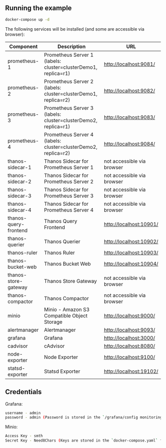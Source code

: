 
## Running the example

```bash
docker-compose up -d
```

The following services will be installed (and some are accessible via browser):

| Component                     | Description                                                               | URL                           |
| -----------------------       | ------------------------------------------------------                    | ----------------------------- |
| prometheus-1                  | Prometheus Server 1 (labels: cluster=clusterDemo1, replica=r1)                 | <http://localhost:9081/>      |
| prometheus-2                  | Prometheus Server 2 (labels: cluster=clusterDemo1, replica=r2)                 | <http://localhost:9082/>      |
| prometheus-3                  | Prometheus Server 3 (labels: cluster=clusterDemo2, replica=r1)                 | <http://localhost:9083/>      |
| prometheus-4                  | Prometheus Server 4 (labels: cluster=clusterDemo2, replica=r2)                 | <http://localhost:9084/>      |
| thanos-sidecar-1              | Thanos Sidecar for Prometheus Server 1                                    | not accessible via browser    |
| thanos-sidecar-2              | Thanos Sidecar for Prometheus Server 2                                    | not accessible via browser    |
| thanos-sidecar-3              | Thanos Sidecar for Prometheus Server 3                                    | not accessible via browser    |
| thanos-sidecar-4              | Thanos Sidecar for Prometheus Server 4                                    | not accessible via browser    |
| thanos-query-frontend         | Thanos Query Frontend                                                     | <http://localhost:10901/>     |
| thanos-querier                | Thanos Querier                                                            | <http://localhost:10902/>     |
| thanos-ruler                  | Thanos Ruler                                                              | <http://localhost:10903/>     |
| thanos-bucket-web             | Thanos Bucket Web                                                         | <http://localhost:10904/>     |
| thanos-store-gateway          | Thanos Store Gateway                                                      | not accessible via browser    |
| thanos-compactor              | Thanos Compactor                                                          | not accessible via browser    |
| minio                         | Minio - Amazon S3 Compatible Object Storage                               | <http://localhost:9000/>      |
| alertmanager                  | Alertmanager                                                              | <http://localhost:9093/>      |
| grafana                       | Grafana                                                                   | <http://localhost:3000/>      |
| cadvisor                      | cAdvisor                                                                  | <http://localhost:8080/>      |
| node-exporter                 | Node Exporter                                                             | <http://localhost:9100/>      |
| statsd-exporter               | Statsd Exporter                                                          | <http://localhost:19102/>      |

## Credentials

Grafana:

```bash
username - admin
password - admin (Password is stored in the `/grafana/config monitoring` env file)
```
  
Minio:

```bash
Access Key - smth
Secret Key - Need8Chars (Keys are stored in the `docker-compose.yaml` file)
```


